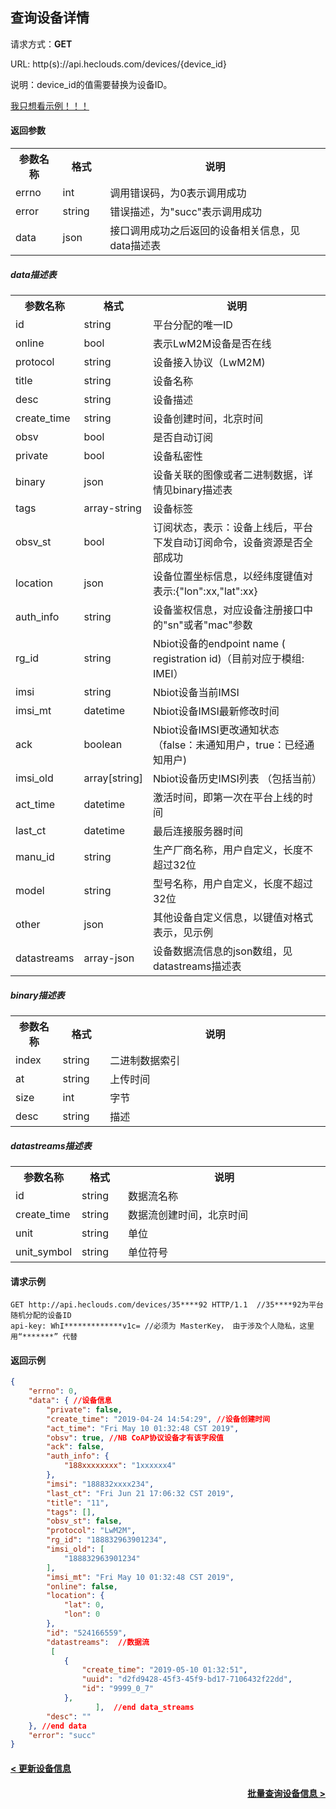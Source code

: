 ﻿查询设备详情
---

请求方式：**GET**

URL: http(s)://api.heclouds.com/devices/{device_id}

说明：device_id的值需要替换为设备ID。

[我只想看示例！！！](#1)

#### 返回参数

<table>
<tr><th width="15%">参数名称</th><th width="15%">格式</th><th width="70%">说明</th></tr>
<tr><td>errno</td><td>int</td><td>调用错误码，为0表示调用成功</td></tr>
<tr><td>error</td><td>string </td><td>错误描述，为"succ"表示调用成功</td></tr>
<tr><td>data</td><td> json</td><td>接口调用成功之后返回的设备相关信息，见data描述表</td></tr>
</table>

##### data描述表

<table>
<tr><th width="15%">参数名称</th><th width="15%">格式</th><th width="70%">说明</th></tr>
<tr><td>id</td><td>string</td><td>平台分配的唯一ID</td></tr>
<tr><td>online</td><td>bool</td><td>表示LwM2M设备是否在线</td></tr>
<tr><td>protocol</td><td>string</td><td>设备接入协议（LwM2M)</td></tr>
<tr><td>title</td><td>string</td><td>设备名称</td></tr>
<tr><td>desc</td><td>string</td><td>设备描述</td></tr>
<tr><td>create_time</td><td>string</td><td>设备创建时间，北京时间</td></tr>
<tr><td>obsv</td><td>bool</td><td>是否自动订阅</td></tr>
<tr><td>private</td><td>bool</td><td>设备私密性</td></tr>
<tr><td>binary</td><td>json</td><td>设备关联的图像或者二进制数据，详情见binary描述表</td></tr>
<tr><td>tags</td><td>array-string</td><td>设备标签</td></tr>
<tr><td>obsv_st</td><td>bool</td><td>订阅状态，表示：设备上线后，平台下发自动订阅命令，设备资源是否全部成功</td></tr>
<tr><td>location</td><td>json</td><td>设备位置坐标信息，以经纬度键值对表示:{"lon":xx,"lat":xx}</td></tr>
<tr><td>auth_info</td><td>string</td><td>设备鉴权信息，对应设备注册接口中的"sn"或者"mac"参数</td></tr>
<tr><td>rg_id</td><td>string</td><td>Nbiot设备的endpoint name ( registration id)（目前对应于模组:  IMEI）</td></tr>
<tr><td>imsi</td><td>string</td><td>Nbiot设备当前IMSI</td></tr>
<tr><td>imsi_mt</td><td>datetime</td><td>Nbiot设备IMSI最新修改时间</td></tr>
<tr><td>ack</td><td>boolean</td><td>Nbiot设备IMSI更改通知状态（false：未通知用户，true：已经通知用户)</td></tr>
<tr><td>imsi_old</td><td>array[string]</td><td>Nbiot设备历史IMSI列表 （包括当前）</td></tr>
<tr><td>act_time</td><td>datetime</td><td>激活时间，即第一次在平台上线的时间</td></tr>
<tr><td>last_ct</td><td>datetime</td><td>最后连接服务器时间</td></tr>
<tr><td>manu_id</td><td>string</td><td>生产厂商名称，用户自定义，长度不超过32位</td></tr>
<tr><td>model</td><td>string</td><td> 型号名称，用户自定义，长度不超过32位</td></tr>
<tr><td>other</td><td>json</td><td>其他设备自定义信息，以键值对格式表示，见示例</td></tr>
<tr><td>datastreams</td><td>array-json</td><td>设备数据流信息的json数组，见datastreams描述表</td></tr>
</table>

##### binary描述表

<table>
<tr><th width="15%">参数名称</th><th width="15%">格式</th><th width="70%">说明</th></tr>
<tr><td>index</td><td>string </td><td>二进制数据索引</td></tr>
<tr><td>at</td><td>string </td><td>上传时间</td></tr>
<tr><td>size</td><td>int </td><td>字节</td></tr>
<tr><td>desc</td><td>string </td><td>描述</td></tr>
</table>

##### datastreams描述表

<table>
<tr><th width="15%">参数名称</th><th width="15%">格式</th><th width="70%">说明</th></tr>
<tr><td>id</td><td>string </td><td>数据流名称</td></tr>
<tr><td>create_time </td><td>string </td><td>数据流创建时间，北京时间</td></tr>
<tr><td>unit</td><td>string </td><td>单位</td></tr>
<tr><td>unit_symbol</td><td>string </td><td>单位符号</td></tr>
</table>

<h4 id="1">请求示例</h4>

```text
GET http://api.heclouds.com/devices/35****92 HTTP/1.1  //35****92为平台随机分配的设备ID
api-key: WhI*************v1c= //必须为 MasterKey， 由于涉及个人隐私，这里用“*******” 代替
```

#### 返回示例
```json
{
    "errno": 0,
    "data": { //设备信息
        "private": false, 
        "create_time": "2019-04-24 14:54:29", //设备创建时间
        "act_time": "Fri May 10 01:32:48 CST 2019",
        "obsv": true, //NB CoAP协议设备才有该字段值
        "ack": false,
        "auth_info": {
            "188xxxxxxxx": "1xxxxxx4"
        },
        "imsi": "188832xxxx234",
        "last_ct": "Fri Jun 21 17:06:32 CST 2019",
        "title": "11",
        "tags": [],
        "obsv_st": false,
        "protocol": "LwM2M",
        "rg_id": "188832963901234",
        "imsi_old": [
            "188832963901234"
        ],
        "imsi_mt": "Fri May 10 01:32:48 CST 2019",
        "online": false,
        "location": {
            "lat": 0,
            "lon": 0
        },
        "id": "524166559",
        "datastreams":  //数据流
         [   
            {
                "create_time": "2019-05-10 01:32:51",
                "uuid": "d2fd9428-45f3-45f9-bd17-7106432f22dd",
                "id": "9999_0_7"
            },
                   ],  //end data_streams
        "desc": ""
    }, //end data
    "error": "succ"
}	
```

#### [< 更新设备信息](/book/application-develop/list/28update-dev-info.md)
#### [<div style="text-align: right"> 批量查询设备信息 ></div>](/book/application-develop/list/29batch-query-dev-info.md) 